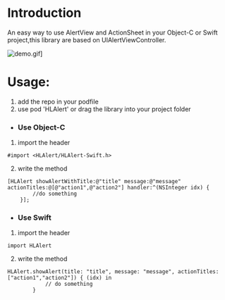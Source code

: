 # Introduction
An easy way to use AlertView and ActionSheet in your Object-C or Swift project,this library are based on UIAlertViewController. 

![demo.gif](https://raw.githubusercontent.com/liuhaoliang/HLAlert/master/demo.gif)]

# Usage:
1. add the repo in your podfile
2. use pod 'HLAlert' or drag the library into your project folder
- ### Use Object-C
1. import the header
```
#import <HLAlert/HLAlert-Swift.h>
```

2. write the method
```
[HLAlert showAlertWithTitle:@"title" message:@"message" actionTitles:@[@"action1",@"action2"] handler:^(NSInteger idx) {
        //do something
    }];
```
- ### Use Swift
1. import the header
```
import HLAlert
```
2. write the method
```
HLAlert.showAlert(title: "title", message: "message", actionTitles: ["action1","action2"]) { (idx) in
            // do something
        }
```



